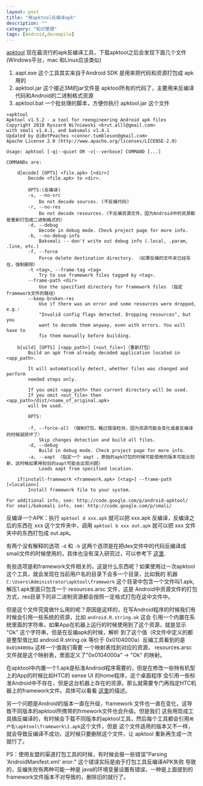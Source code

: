 ```yaml
---
layout: post
title: "用apktool反编译apk"
description: ""
category: "知识整理"
tags: [Android,decompile]
---
```


[apktool](https://code.google.com/p/android-apktool/) 现在最流行的apk反编译工具，下载apktool之后会发现下面几个文件(Windows平台，mac 和Linux应该类似)

1. aapt.exe 这个工具其实来自于Android SDK 是用来把代码和资源打包成 apk 用的
2. apktool.jar 这个接近3M的jar文件是 apktool所有的代码了，主要用来反编译代码和Android的二进制格式资源
3. apktool.bat 一个批处理的脚本，方便你执行 apktool.jar 这个文件

```
>apktool
Apktool v1.5.2 - a tool for reengineering Android apk files
Copyright 2010 Ryszard Wi?niewski <brut.alll@gmail.com>
with smali v1.4.1, and baksmali v1.4.1
Updated by @iBotPeaches <connor.tumbleson@gmail.com>
Apache License 2.0 (http://www.apache.org/licenses/LICENSE-2.0)

Usage: apktool [-q|--quiet OR -v|--verbose] COMMAND [...]

COMMANDs are:

    d[ecode] [OPTS] <file.apk> [<dir>]
        Decode <file.apk> to <dir>.

        OPTS:(反编译)
        -s, --no-src
            Do not decode sources. (不反编代码)
        -r, --no-res
            Do not decode resources.（不反编资源文件，因为Android中的资源都是重新打包成二进制格式的）
        -d, --debug
            Decode in debug mode. Check project page for more info.
        -b, --no-debug-info
            Baksmali -- don't write out debug info (.local, .param, .line, etc.)
        -f, --force
            Force delete destination directory. （如果反编的文件夹已经存在，强制删除）
        -t <tag>, --frame-tag <tag>
            Try to use framework files tagged by <tag>.
        --frame-path <dir>
            Use the specified directory for framework files （指定framework文件的路径）
        --keep-broken-res
            Use if there was an error and some resources were dropped, e.g.:
            "Invalid config flags detected. Dropping resources", but you
            want to decode them anyway, even with errors. You will have to
            fix them manually before building.

    b[uild] [OPTS] [<app_path>] [<out_file>]（重新打包）
        Build an apk from already decoded application located in <app_path>.

        It will automatically detect, whether files was changed and perform
        needed steps only.

        If you omit <app_path> then current directory will be used.
        If you omit <out_file> then <app_path>/dist/<name_of_original.apk>
        will be used.

        OPTS:

        -f, --force-all （强制打包，略过错误检测，因为资源可能会变化或者反编译的时候就损坏了）
            Skip changes detection and build all files.
        -d, --debug
            Build in debug mode. Check project page for more info.
        -a, --aapt （指定一个 aapt ，原始的apk打包的时候可能使用的版本可能比较新，这时候如果用较旧的aapt可能会出现问题）
            Loads aapt from specified location.

    if|install-framework <framework.apk> [<tag>] --frame-path [<location>]
        Install framework file to your system.

For additional info, see: http://code.google.com/p/android-apktool/
For smali/baksmali info, see: http://code.google.com/p/smali/
```


反编译一个APK：执行 `apktool d xxx.apk` 就可以把 xxx.apk 反编译，反编译之后的东西在 xxx 这个文件夹中，调用 `apktool b xxx out.apk`
就可以把 xxx 文件夹中的东西打包成 out.apk。

有两个没有解释的选项 `-d` 和 `-b` 这两个选项是在把dex文件中的代码反编译成smali文件的时候使用的，具体也没有深入研究过，可以参考下
[这里](https://code.google.com/p/android-apktool/wiki/SmaliDebugging).

有些选项是和framework文件相关的，这是什么东西呢？如果使用过一次apktool这个工具，就会发现在当前用户名的目录下会多一个目录，比如我的
机器 `C:\Users\Administrator\apktool\framework` 这个目录中包含一个文件叫1.apk,  解压1.apk里面只包含一个 resources.arsc 文件，这是
Android中资源文件的打包方式，res目录下的非二进制资源都会按照一定格式打包在这中文件中。

但是这个文件究竟做什么用的呢？原因是这样的，在写Android程序的时候我们有时候会引用一些系统的资源，比如 `android.R.string.ok` 这会
引用一个内置在系统里面的字符串，如果App在机器上运行的时候使用到了这个资源，就是显示 "Ok" 这个字符串，但是在反编apk的时候，解析
到了这个值（R文件中定义的都是整型值比如 android.R.string.ok 等价于 0x0104000a）反编工具看到的是`0x0104000a` 这样一个值我们需要
一个映射表找到对应的资源， resources.arsc 文件就是这个映射表，里面定义了"0x0104000a" -> "Ok" 的映射。

在apktool中内置一个1.apk是标准Android程序需要的，但是在修改一些特有机型上的App的时候比如HTC的 sense UI 的home程序，这个桌面程序
会引用一些标准Android中不存在，但是这台机器上存在的资源，那么就需要专门再指定HTC机器上的framework文件。具体可以看看
[这里](https://code.google.com/p/android-apktool/wiki/FrameworkFiles)的描述。

另一个问题是Android的版本一直在升级，framework 文件也一直在变化，这导致不同版本的apktool所携带的frmework文件也会升级。但是我们
这些用现成工具搞反编译的，有时候会下载不同版本的apktool工具，然后每个工具都会引用`用户名\apktool\framework\1.apk`这个文件，但是
这个文件适用的版本又不一样，就会导致反编译不成功，这时候只要删除这个文件，让 apktool 重新再生成一次就行了。


PS：使用友盟的渠道打包工具的时候，有时候会报一些错误"Parsing 'AndroidManifest.xml' eror:" 这个错误实际是由于打包工具反编译APK失败
导致的，反编失败有两种可能一种是 java的环境变量设置有错误，一种是上面提到的 framework文件版本不对导致的，删除旧的就行了。








